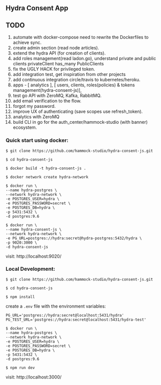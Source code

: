 ## Hydra Consent App

## TODO

1. automate with docker-compose need to rewrite the Dockerfiles to achieve sync.
2. create admin section (read node articles).
3. extend the hydra API (for creation of clients).
4. add roles management(read ladon.go), understand private and public clients privateClient has_many PublicClients
5. fix the UGLY HACK for privileged token.
6. add integration test, get inspiration from other projects
7. add continuous integration circle/travis to kubernetes/heroku.
8. apps - [ analytics ], [ users, clients, roles(policies) & tokens management(hydra-consent-js)],
9. test go API with ZeroMQ, Kafka, RabbitMQ.
10. add email verification to the flow.
11. forgot my password.
12. improve UX of authenticating (save scopes use refresh_token).
13. analytics with ZeroMQ
14. build CLI in go for the auth_center/hammock-studio (with banner) ecosystem.

### Quick start using docker:

```
$ git clone https://github.com/hammock-studio/hydra-consent-js.git
```
```
$ cd hydra-consent-js
```
```
$ docker build -t hydra-consent-js .
```
```
$ docker network create hydra-network
```

```
$ docker run \
--name hydra-postgres \
--network hydra-network \
-e POSTGRES_USER=hydra \
-e POSTGRES_PASSWORD=secret \
-e POSTGRES_DB=hydra \
-p 5431:5432 \
-d postgres:9.6
```

```
$ docker run \
--name hydra-consent-js \
--network hydra-network \
-e PG_URL=postgres://hydra:secret@hydra-postgres:5432/hydra \
-p 9020:3000 \
-d hydra-consent-js
```

visit: http://localhost:9020/

### Local Development:

```
$ git clone https://github.com/hammock-studio/hydra-consent-js.git
```
```
$ cd hydra-consent-js
```
```
$ npm install
```

create a `.env` file with the environment variables:

```
PG_URL='postgres://hydra:secret@localhost:5431/hydra'
PG_TEST_URL='postgres://hydra:secret@localhost:5431/hydra-test'
```

```
$ docker run \
--name hydra-postgres \
--network hydra-network \
-e POSTGRES_USER=hydra \
-e POSTGRES_PASSWORD=secret \
-e POSTGRES_DB=hydra \
-p 5431:5432 \
-d postgres:9.6
```

```
$ npm run dev
```

visit: http://localhost:3000/
